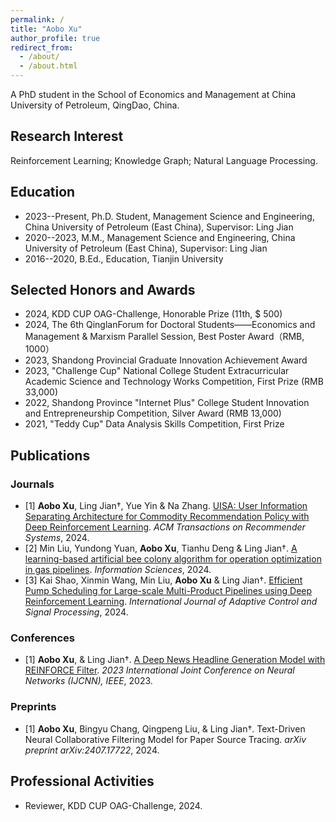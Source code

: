 ```yaml
---
permalink: /
title: "Aobo Xu"
author_profile: true
redirect_from: 
  - /about/
  - /about.html
---
```


A PhD student in the School of Economics and Management at China University of Petroleum, QingDao, China. 

## Research Interest

Reinforcement Learning; Knowledge Graph; Natural Language Processing.

## Education

- 2023--Present, Ph.D. Student, Management Science and Engineering, China University of Petroleum (East China), Supervisor: Ling Jian
- 2020--2023, M.M., Management Science and Engineering, China University of Petroleum (East China), Supervisor: Ling Jian
- 2016--2020, B.Ed., Education, Tianjin University

## Selected Honors and Awards

- 2024, KDD CUP OAG-Challenge, Honorable Prize (11th, \$ 500)
- 2024, The 6th QinglanForum for Doctoral Students——Economics and Management & Marxism Parallel Session, Best Poster Award（RMB, 1000）
- 2023, Shandong Provincial Graduate Innovation Achievement Award
- 2023, "Challenge Cup" National College Student Extracurricular Academic Science and Technology Works Competition, First Prize (RMB 33,000)
- 2022, Shandong Province "Internet Plus" College Student Innovation and Entrepreneurship Competition, Silver Award (RMB 13,000)
- 2021, "Teddy Cup" Data Analysis Skills Competition, First Prize


## Publications

### Journals
- [1] **Aobo Xu**, Ling Jian†, Yue Yin & Na Zhang. [UISA: User Information Separating Architecture for Commodity Recommendation Policy with Deep Reinforcement Learning](https://MyLove-XAB.github.io/assets/TORS.pdf). _ACM Transactions on
Recommender Systems_, 2024. 
- [2] Min Liu, Yundong Yuan, **Aobo Xu**, Tianhu Deng \& Ling Jian†. [A learning-based artificial bee colony algorithm for operation optimization in gas pipelines](https://MyLove-XAB.github.io/assets/Ins.pdf). _Information Sciences_, 2024.
- [3] Kai Shao, Xinmin Wang, Min Liu, **Aobo Xu** & Ling Jian†. [Efficient Pump Scheduling for Large-scale Multi-Product Pipelines using Deep Reinforcement Learning](https://MyLove-XAB.github.io/assets/ACSP.pdf). _International Journal of Adaptive Control and Signal Processing_, 2024.

### Conferences
- [1] **Aobo Xu**, & Ling Jian†. [A Deep News Headline Generation Model with REINFORCE Filter](https://MyLove-XAB.github.io/assets/IJCNN2023.pdf). _2023 International Joint Conference on Neural Networks (IJCNN), IEEE_, 2023.

### Preprints
- [1] **Aobo Xu**, Bingyu Chang, Qingpeng Liu, & Ling Jian†. Text-Driven Neural Collaborative Filtering Model for Paper Source Tracing. _arXiv preprint arXiv:2407.17722_, 2024.

## Professional Activities
- Reviewer, KDD CUP OAG-Challenge, 2024.



